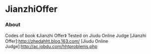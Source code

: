 JianzhiOffer
============

### About
Codes of book 《Jianzhi Offer》
Tested on Jiudu Online Judge
[Jianzhi Offer]:http://zhedahht.blog.163.com/
[Jiudu Online Judge]:http://ac.jobdu.com/hhtproblems.php
